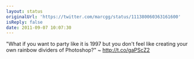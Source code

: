 ```yaml
---
layout: status
originalUrl: 'https://twitter.com/marcgg/status/111380060363161600'
isReply: false
date: 2011-09-07 10:07:30
---
```


"What if you want to party like it is 1997 but you don't feel like creating your own rainbow dividers of Photoshop?" ~ http://t.co/gaPScZ2
